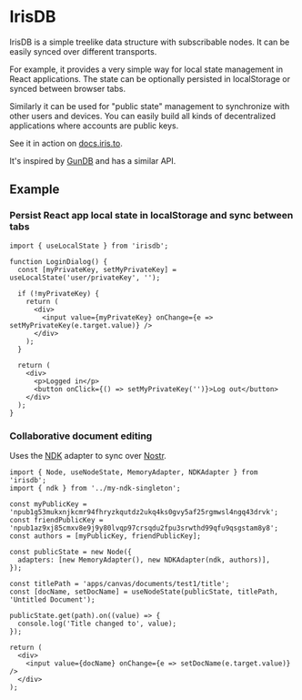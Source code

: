 IrisDB
======
IrisDB is a simple treelike data structure with subscribable nodes. It can be easily synced over different transports.
 
For example, it provides a very simple way for local state management in React applications. The state can be optionally persisted in localStorage or synced between browser tabs.

Similarly it can be used for "public state" management to synchronize with other users and devices. You can easily build all kinds of decentralized applications where accounts are public keys.

See it in action on [docs.iris.to](https://docs.iris.to/).

It's inspired by [GunDB](https://github.com/amark/gun) and has a similar API.

## Example

### Persist React app local state in localStorage and sync between tabs

```tsx
import { useLocalState } from 'irisdb';

function LoginDialog() {
  const [myPrivateKey, setMyPrivateKey] = useLocalState('user/privateKey', '');

  if (!myPrivateKey) {
    return (
      <div>
        <input value={myPrivateKey} onChange={e => setMyPrivateKey(e.target.value)} />
      </div>
    );
  }
    
  return (
    <div>
      <p>Logged in</p>
      <button onClick={() => setMyPrivateKey('')}>Log out</button>
    </div>
  );
}
```


### Collaborative document editing

Uses the [NDK](https://github.com/nostr-dev-kit/ndk) adapter to sync over [Nostr](https://nostr.com).

```tsx
import { Node, useNodeState, MemoryAdapter, NDKAdapter } from 'irisdb';
import { ndk } from '../my-ndk-singleton';

const myPublicKey = 'npub1g53mukxnjkcmr94fhryzkqutdz2ukq4ks0gvy5af25rgmwsl4ngq43drvk';
const friendPublicKey = 'npub1az9xj85cmxv8e9j9y80lvqp97crsqdu2fpu3srwthd99qfu9qsgstam8y8';
const authors = [myPublicKey, friendPublicKey];

const publicState = new Node({
  adapters: [new MemoryAdapter(), new NDKAdapter(ndk, authors)],
});

const titlePath = 'apps/canvas/documents/test1/title';
const [docName, setDocName] = useNodeState(publicState, titlePath, 'Untitled Document');

publicState.get(path).on((value) => {
  console.log('Title changed to', value);
});

return (
  <div>
    <input value={docName} onChange={e => setDocName(e.target.value)} />
  </div>
);
```
